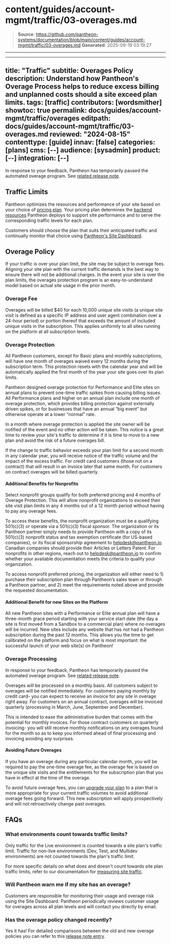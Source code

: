 # content/guides/account-mgmt/traffic/03-overages.md

> **Source**: https://github.com/pantheon-systems/documentation/blob/main/content/guides/account-mgmt/traffic/03-overages.md
> **Generated**: 2025-09-19 03:19:27

---

---
title: "Traffic"
subtitle: Overages Policy
description: Understand how Pantheon's Overage Process helps to reduce excess billing and unplanned costs should a site exceed plan limits.
tags: [traffic]
contributors: [wordsmither]
showtoc: true
permalink: docs/guides/account-mgmt/traffic/overages
editpath: docs/guides/account-mgmt/traffic/03-overages.md
reviewed: "2024-08-15"
contenttype: [guide]
innav: [false]
categories: [plans]
cms: [--]
audience: [sysadmin]
product: [--]
integration: [--]
---


<Alert title="Overage charges temporarily waived" type="danger" >

In response to your feedback, Pantheon has temporarily paused the automated overage program. See [related release note](/release-notes/2024/08/overage-charges-updates).

</Alert>

## Traffic Limits
Pantheon optimizes the resources and performance of your site based on your choice of [pricing plan](https://pantheon.io/plans/pricing?docs). Your pricing plan determines the [backend resources](/guides/account-mgmt/plans/faq#plan-resources) Pantheon deploys to support site performance and to serve the corresponding traffic levels for each plan.

Customers should choose the plan that suits their anticipated traffic and continually monitor that choice using [Pantheon's Site Dashboard](/guides/account-mgmt/traffic).  

## Overage Policy
If your traffic is over your plan limit, the site may be subject to overage fees. Aligning your site plan with the current traffic demands is the best way to ensure there will not be additional charges. In the event your site is over the plan limits, the overages protection program is an easy-to-understand model based on actual site usage in the prior month.

### Overage Fee
Overages will be billed $40 for each 10,000 unique site visits (a unique site visit is defined as a specific IP address and user agent combination over a 24-hour period) or portion thereof that exceeds the amount of included unique visits in the subscription.  This applies uniformly to all sites running on the platform at all subscription levels.

### Overage Protection
All Pantheon customers, except for Basic plans and monthly subscriptions, will have one month of overages waived every 12 months during the subscription term. This protection resets with the calendar year and will be automatically applied the first month of the year your site goes over its plan limits.

Pantheon designed overage protection for Performance and Elite sites on annual plans to prevent one-time traffic spikes from causing billing issues. All Performance plans and higher on an annual plan include one month of overage protection, which provides billing protection against externally driven spikes, or for businesses that have an annual “big event” but otherwise operate at a lower “normal” rate.

In a month where overage protection is applied the site owner will be notified of the event and no other action will be taken. This notice is a great time to review your site's traffic to determine if it is time to move to a new plan and avoid the risk of a future overages bill.

If the change to traffic behavior exceeds your plan limit for a second month in any calendar year, you will receive notice of the traffic volume and the impact of the excess traffic. For credit card customers (those not on a contract) that will result in an invoice later that same month. For customers on contract overages will be billed quarterly.

#### Additional Benefits for Nonprofits  
Select nonprofit groups qualify for both preferred pricing and 4 months of Overage Protection. This will allow nonprofit organizations to exceed their site visit plan limits in any 4 months out of a 12 month period without having to pay any overage fees.

To access these benefits, the nonprofit organization must be a qualifying 501(c)(3) or operate via a 501(c)(3) fiscal sponsor. The organization or its Pantheon partner simply needs to provide Pantheon with a copy of its 501(c)(3) nonprofit status and tax exemption certificate (for US-based companies), or its fiscal sponsorship agreement to helpdesk@pantheon.io. Canadian companies should provide their Articles or Letters Patent. For nonprofits in other regions, reach out to helpdesk@pantheon.io to confirm whether your available documentation meets the criteria to qualify your organization.

To access nonprofit preferred pricing, the organization will either need to 1) purchase their subscription plan through Pantheon’s sales team or through a Pantheon partner, and 2) meet the requirements noted above and provide the requested documentation.

#### Additional Benefit for new Sites on the Platform
All new Pantheon sites with a Performance or Elite annual plan will have a three-month grace period starting with your service start date (the day a site is first  moved from a Sandbox to a commercial plan) where no overages will be incurred.  New sites include any website that has not had a Pantheon subscription during the past 12 months. This allows you the time to get calibrated on the platform and focus on what is most important: the successful launch of your web site(s) on Pantheon!

### Overage Processing

<Alert title="Overage charges temporarily waived" type="danger" >

In response to your feedback, Pantheon has temporarily paused the automated overage program. See [related release note](/release-notes/2024/08/overage-charges-updates).

</Alert>

Overages will be processed on a monthly basis.  All customers subject to overages will be notified immediately. For customers paying monthly by credit card- you can expect to receive an invoice for any site in overage right away.  For customers on an annual contract, overages will be invoiced quarterly (processing in March, June, September and December).  

This is intended to ease the administrative burden that comes with the potential for monthly invoices.  For those contract customers on quarterly invoicing- you will still receive monthly notifications on any overages found for the month so as to keep you informed ahead of final processing and invoicing avoiding any surprises.

#### Avoiding Future Overages
If you have an overage during any particular calendar month, you will be required to pay the one-time overage fee, as the overage fee is based on the unique site visits and the entitlements for the subscription plan that you have in effect at the time of the overage.

To avoid future overage fees, you can [upgrade your plan](/guides/account-mgmt/plans) to a plan that is more appropriate for your current traffic volumes to avoid additional overage fees going forward. This new subscription will apply prospectively and will not retroactively change past overages.

## FAQs
### What environments count towards traffic limits?
Only traffic for the Live environment is counted towards a site plan's traffic limit. Traffic for non-live environments (Dev, Test, and Multidev environments) are not counted towards the plan's traffic limit.

For more specific details on what does and doesn't count towards site plan traffic limits, refer to our documentation for [measuring site traffic](/guides/account-mgmt/traffic#how-do-you-know-if-a-visit-counts).

### Will Pantheon warn me if my site has an overage?
Customers are responsible for monitoring their usage and overage risk using the Site Dashboard. Pantheon periodically reviews customer usage for overages across all plan levels and will contact you directly by email.

### Has the overage policy changed recently?
Yes it has! For detailed comparisons between the old and new overage policies you can refer to this [release note entry](/release-notes/2024/03/overages-policy-change).
